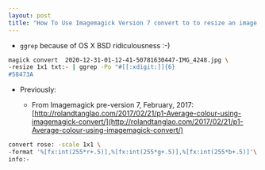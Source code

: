 ```yaml
---
layout: post
title: "How To Use Imagemagick Version 7 convert to to resize an image to get average colour"
---
```

* `ggrep` because of OS X BSD  ridiculousness :-)
```bash
magick convert  2020-12-31-01-12-41-50781630447-IMG_4248.jpg \
-resize 1x1 txt:- | ggrep -Po "#[[:xdigit:]]{6}
#58473A
```
* Previously: 
  
    * From Imagemagick pre-version 7, February, 2017:[http://rolandtanglao.com/2017/02/21/p1-Average-colour-using-imagemagick-convert/](http://rolandtanglao.com/2017/02/21/p1-Average-colour-using-imagemagick-convert/)
    
```bash
convert rose: -scale 1x1 \
-format '%[fx:int(255*r+.5)],%[fx:int(255*g+.5)],%[fx:int(255*b+.5)]'\
info:-
```



